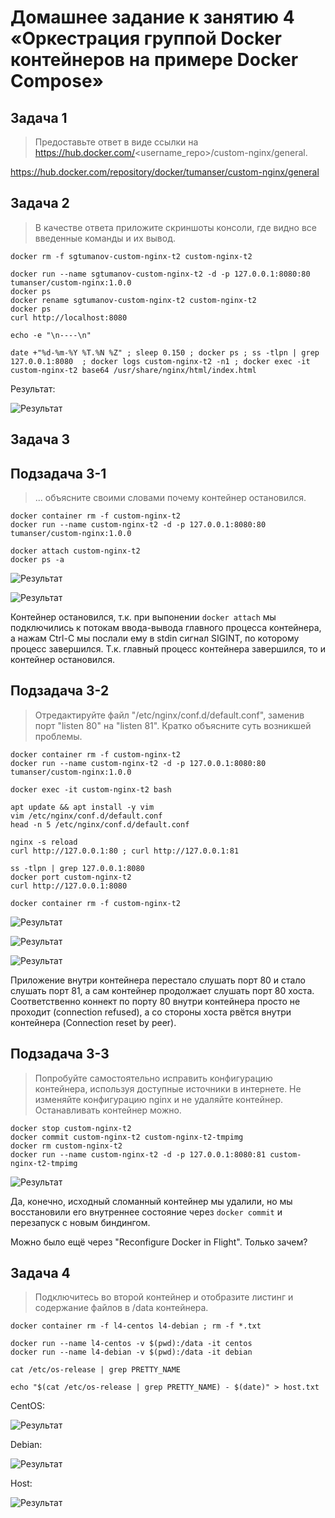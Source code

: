 # Домашнее задание к занятию 4 «Оркестрация группой Docker контейнеров на примере Docker Compose»



## Задача 1


> Предоставьте ответ в виде ссылки на https://hub.docker.com/<username_repo>/custom-nginx/general.

https://hub.docker.com/repository/docker/tumanser/custom-nginx/general




## Задача 2


> В качестве ответа приложите скриншоты консоли, где видно все введенные команды и их вывод.

```shell
docker rm -f sgtumanov-custom-nginx-t2 custom-nginx-t2

docker run --name sgtumanov-custom-nginx-t2 -d -p 127.0.0.1:8080:80 tumanser/custom-nginx:1.0.0
docker ps
docker rename sgtumanov-custom-nginx-t2 custom-nginx-t2
docker ps
curl http://localhost:8080

echo -e "\n----\n"

date +"%d-%m-%Y %T.%N %Z" ; sleep 0.150 ; docker ps ; ss -tlpn | grep 127.0.0.1:8080  ; docker logs custom-nginx-t2 -n1 ; docker exec -it custom-nginx-t2 base64 /usr/share/nginx/html/index.html
```

Результат:

![Результат](img/task-2.jpg "Результат")



## Задача 3


## Подзадача 3-1


> ... объясните своими словами почему контейнер остановился.

```shell
docker container rm -f custom-nginx-t2
docker run --name custom-nginx-t2 -d -p 127.0.0.1:8080:80 tumanser/custom-nginx:1.0.0

docker attach custom-nginx-t2
docker ps -a
```

![Результат](img/task-3-1-1.jpg "Результат")

![Результат](img/task-3-1-2.jpg "Результат")

Контейнер остановился, т.к. при выпонении `docker attach` мы подключились к потокам ввода-вывода главного процесса контейнера,
а нажам Ctrl-C мы послали ему в stdin сигнал SIGINT, по которому процесс завершился.
Т.к. главный процесс контейнера завершился, то и контейнер остановился.


## Подзадача 3-2


> Отредактируйте файл "/etc/nginx/conf.d/default.conf", заменив порт "listen 80" на "listen 81".
> Кратко объясните суть возникшей проблемы.

```shell
docker container rm -f custom-nginx-t2
docker run --name custom-nginx-t2 -d -p 127.0.0.1:8080:80 tumanser/custom-nginx:1.0.0

docker exec -it custom-nginx-t2 bash

apt update && apt install -y vim
vim /etc/nginx/conf.d/default.conf
head -n 5 /etc/nginx/conf.d/default.conf

nginx -s reload
curl http://127.0.0.1:80 ; curl http://127.0.0.1:81

ss -tlpn | grep 127.0.0.1:8080
docker port custom-nginx-t2
curl http://127.0.0.1:8080

docker container rm -f custom-nginx-t2
```

![Результат](img/task-3-2-1.jpg "Результат")

![Результат](img/task-3-2-2.jpg "Результат")

![Результат](img/task-3-2-3.jpg "Результат")

Приложение внутри контейнера перестало слушать порт 80 и стало слушать порт 81, 
а сам контейнер продолжает слушать порт 80 хоста.
Соответственно коннект по порту 80 внутри контейнера просто не проходит (connection refused),
а со стороны хоста рвётся внутри контейнера (Connection reset by peer).


## Подзадача 3-3


> Попробуйте самостоятельно исправить конфигурацию контейнера, используя доступные источники в интернете. Не изменяйте конфигурацию nginx и не удаляйте контейнер. Останавливать контейнер можно.

```shell
docker stop custom-nginx-t2
docker commit custom-nginx-t2 custom-nginx-t2-tmpimg
docker rm custom-nginx-t2
docker run --name custom-nginx-t2 -d -p 127.0.0.1:8080:81 custom-nginx-t2-tmpimg
```

![Результат](img/task-3-3-1.jpg "Результат")

Да, конечно, исходный сломанный контейнер мы удалили,
но мы восстановили его внутреннее состояние через `docker commit` и перезапуск с новым биндингом.

Можно было ещё через "Reconfigure Docker in Flight".
Только зачем?


## Задача 4


> Подключитесь во второй контейнер и отобразите листинг и содержание файлов в /data контейнера.


```shell
docker container rm -f l4-centos l4-debian ; rm -f *.txt

docker run --name l4-centos -v $(pwd):/data -it centos
docker run --name l4-debian -v $(pwd):/data -it debian

cat /etc/os-release | grep PRETTY_NAME

echo "$(cat /etc/os-release | grep PRETTY_NAME) - $(date)" > host.txt
```

CentOS:

![Результат](img/task-4-centos.jpg "Результат")

Debian:

![Результат](img/task-4-debian.jpg "Результат")

Host:

![Результат](img/task-4-host.jpg "Результат")